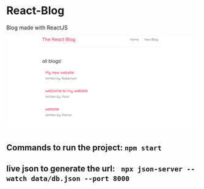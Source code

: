 # React-Blog
Blog made with ReactJS

![project image](https://github.com/MatheusCTorres/React-Blog/blob/main/blog.png)

## Commands to run the project: ```npm start``` </br>
## live json to generate the url: ``` npx json-server --watch data/db.json --port 8000```
